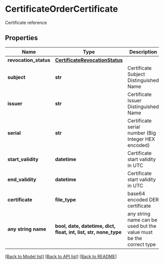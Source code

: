# CertificateOrderCertificate

Certificate reference

## Properties
Name | Type | Description | Notes
------------ | ------------- | ------------- | -------------
**revocation_status** | [**CertificateRevocationStatus**](CertificateRevocationStatus.md) |  | [optional] 
**subject** | **str** | Certificate Subject Distinguished Name | [optional] [readonly] 
**issuer** | **str** | Certificate Issuer Distinguished Name | [optional] [readonly] 
**serial** | **str** | Certificate serial number (Big Integer HEX encoded) | [optional] [readonly] 
**start_validity** | **datetime** | Certificate start validity in UTC | [optional] [readonly] 
**end_validity** | **datetime** | Certificate start validity in UTC | [optional] [readonly] 
**certificate** | **file_type** | base64 encoded DER certificate | [optional] [readonly] 
**any string name** | **bool, date, datetime, dict, float, int, list, str, none_type** | any string name can be used but the value must be the correct type | [optional]

[[Back to Model list]](../README.md#documentation-for-models) [[Back to API list]](../README.md#documentation-for-api-endpoints) [[Back to README]](../README.md)


